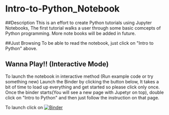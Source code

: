 # Intro-to-Python_Notebook

##Description 
This is an effort to create Python tutorials using Jupyter  Notebooks, The first tutorial walks a user through some basic comcepts of Python programming. More note books will be added in future.

##Just Browsing
To be able to read the notebook, just click on "Intro to Python" above.

## Wanna Play!! (Interactive Mode)
To launch the notebook in interactive method (Run example code or try something new) Launch the Binder by clicking the button below, 
It takes a bit of time to load up everything and get started so please click only once.
Once the binder starts(You will see a new page with Jupetyr on top), double click on "Intro to Python" and then just follow the instruction on that page. 


To launch click on
[![Binder](http://mybinder.org/badge.svg)](http://mybinder.org/repo/dbtara/Intro-to-Python_Notebook)
